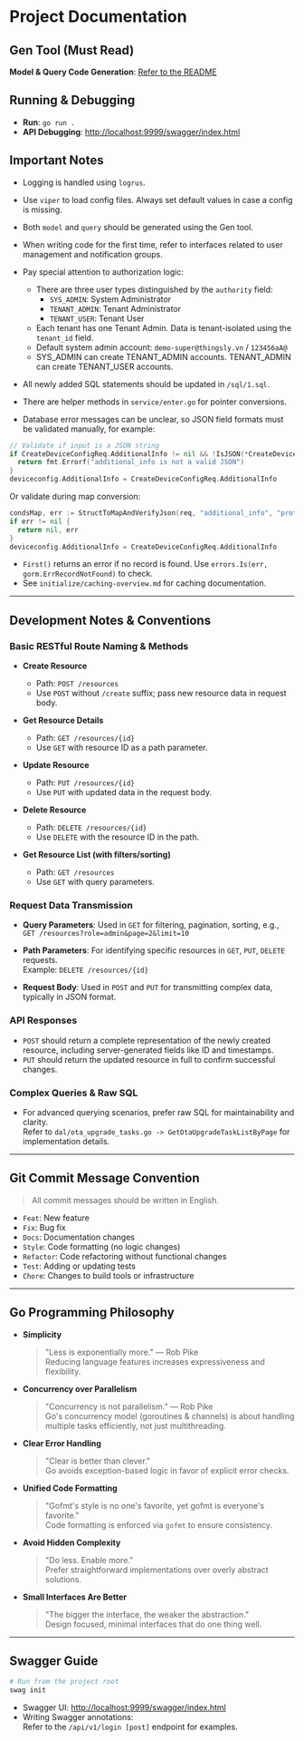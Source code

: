 # Project Documentation

## Gen Tool (Must Read)

**Model & Query Code Generation**: [Refer to the README](/cmd/gen/REANME.md)

## Running & Debugging

- **Run**: `go run .`
- **API Debugging**: [http://localhost:9999/swagger/index.html](http://localhost:9999/swagger/index.html)

## Important Notes

- Logging is handled using `logrus`.
- Use `viper` to load config files. Always set default values in case a config is missing.
- Both `model` and `query` should be generated using the Gen tool.
- When writing code for the first time, refer to interfaces related to user management and notification groups.
- Pay special attention to authorization logic:
  - There are three user types distinguished by the `authority` field:
    - `SYS_ADMIN`: System Administrator
    - `TENANT_ADMIN`: Tenant Administrator
    - `TENANT_USER`: Tenant User
  - Each tenant has one Tenant Admin. Data is tenant-isolated using the `tenant_id` field.
  - Default system admin account: `demo-super@thingsly.vn` / `123456aA@`
  - SYS_ADMIN can create TENANT_ADMIN accounts. TENANT_ADMIN can create TENANT_USER accounts.

- All newly added SQL statements should be updated in `/sql/1.sql`.
- There are helper methods in `service/enter.go` for pointer conversions.
- Database error messages can be unclear, so JSON field formats must be validated manually, for example:

```go
// Validate if input is a JSON string
if CreateDeviceConfigReq.AdditionalInfo != nil && !IsJSON(*CreateDeviceConfigReq.AdditionalInfo) {
  return fmt.Errorf("additional_info is not a valid JSON")
}
deviceconfig.AdditionalInfo = CreateDeviceConfigReq.AdditionalInfo
```

Or validate during map conversion:

```go
condsMap, err := StructToMapAndVerifyJson(req, "additional_info", "protocol_config")
if err != nil {
  return nil, err
}
deviceconfig.AdditionalInfo = CreateDeviceConfigReq.AdditionalInfo
```

- `First()` returns an error if no record is found. Use `errors.Is(err, gorm.ErrRecordNotFound)` to check.
- See `initialize/caching-overview.md` for caching documentation.

---

## Development Notes & Conventions

### Basic RESTful Route Naming & Methods

- **Create Resource**
  - Path: `POST /resources`
  - Use `POST` without `/create` suffix; pass new resource data in request body.

- **Get Resource Details**
  - Path: `GET /resources/{id}`
  - Use `GET` with resource ID as a path parameter.

- **Update Resource**
  - Path: `PUT /resources/{id}`
  - Use `PUT` with updated data in the request body.

- **Delete Resource**
  - Path: `DELETE /resources/{id}`
  - Use `DELETE` with the resource ID in the path.

- **Get Resource List (with filters/sorting)**
  - Path: `GET /resources`
  - Use `GET` with query parameters.

### Request Data Transmission

- **Query Parameters**: Used in `GET` for filtering, pagination, sorting, e.g.,  
  `GET /resources?role=admin&page=2&limit=10`

- **Path Parameters**: For identifying specific resources in `GET`, `PUT`, `DELETE` requests.  
  Example: `DELETE /resources/{id}`

- **Request Body**: Used in `POST` and `PUT` for transmitting complex data, typically in JSON format.

### API Responses

- `POST` should return a complete representation of the newly created resource, including server-generated fields like ID and timestamps.
- `PUT` should return the updated resource in full to confirm successful changes.

### Complex Queries & Raw SQL

- For advanced querying scenarios, prefer raw SQL for maintainability and clarity.  
  Refer to `dal/ota_upgrade_tasks.go -> GetOtaUpgradeTaskListByPage` for implementation details.

---

## Git Commit Message Convention

> All commit messages should be written in English.

- `Feat`: New feature
- `Fix`: Bug fix
- `Docs`: Documentation changes
- `Style`: Code formatting (no logic changes)
- `Refactor`: Code refactoring without functional changes
- `Test`: Adding or updating tests
- `Chore`: Changes to build tools or infrastructure

---

## Go Programming Philosophy

- **Simplicity**  
  > "Less is exponentially more." — Rob Pike  
  Reducing language features increases expressiveness and flexibility.

- **Concurrency over Parallelism**  
  > "Concurrency is not parallelism." — Rob Pike  
  Go's concurrency model (goroutines & channels) is about handling multiple tasks efficiently, not just multithreading.

- **Clear Error Handling**  
  > "Clear is better than clever."  
  Go avoids exception-based logic in favor of explicit error checks.

- **Unified Code Formatting**  
  > "Gofmt's style is no one's favorite, yet gofmt is everyone's favorite."  
  Code formatting is enforced via `gofmt` to ensure consistency.

- **Avoid Hidden Complexity**  
  > "Do less. Enable more."  
  Prefer straightforward implementations over overly abstract solutions.

- **Small Interfaces Are Better**  
  > "The bigger the interface, the weaker the abstraction."  
  Design focused, minimal interfaces that do one thing well.

---

## Swagger Guide

```bash
# Run from the project root
swag init
```

- Swagger UI: [http://localhost:9999/swagger/index.html](http://localhost:9999/swagger/index.html)
- Writing Swagger annotations:  
  Refer to the `/api/v1/login [post]` endpoint for examples.
  